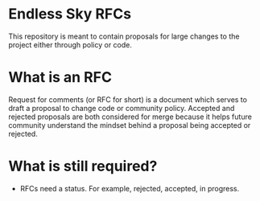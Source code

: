 # Endless Sky RFCs

This repository is meant to contain proposals for large changes to the project
either through policy or code.

# What is an RFC

Request for comments (or RFC for short) is a document which serves to draft a
proposal to change code or community policy.  Accepted and rejected proposals
are both considered for merge because it helps future community understand the
mindset behind a proposal being accepted or rejected.

# What is still required?

- RFCs need a status.  For example, rejected, accepted, in progress.
